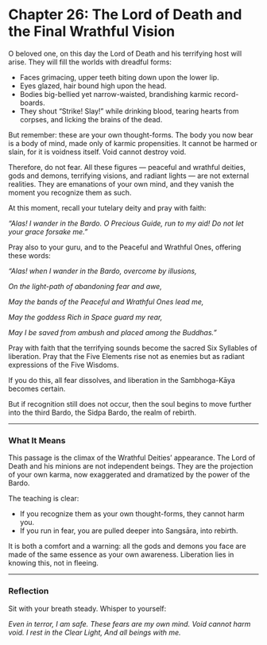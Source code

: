 # Chapter 26: The Lord of Death and the Final Wrathful Vision

O beloved one, on this day the Lord of Death and his terrifying host will arise. They will fill the worlds with dreadful forms:

* Faces grimacing, upper teeth biting down upon the lower lip.
* Eyes glazed, hair bound high upon the head.
* Bodies big-bellied yet narrow-waisted, brandishing karmic record-boards.
* They shout “Strike! Slay!” while drinking blood, tearing hearts from corpses, and licking the brains of the dead.

But remember: these are your own thought-forms. The body you now bear is a body of mind, made only of karmic propensities. It cannot be harmed or slain, for it is voidness itself. Void cannot destroy void.

Therefore, do not fear. All these figures — peaceful and wrathful deities, gods and demons, terrifying visions, and radiant lights — are not external realities. They are emanations of your own mind, and they vanish the moment you recognize them as such.

At this moment, recall your tutelary deity and pray with faith:

*“Alas! I wander in the Bardo. O Precious Guide, run to my aid!
Do not let your grace forsake me.”*

Pray also to your guru, and to the Peaceful and Wrathful Ones, offering these words:

*“Alas! when I wander in the Bardo, overcome by illusions,*

*On the light-path of abandoning fear and awe,*

*May the bands of the Peaceful and Wrathful Ones lead me,*

*May the goddess Rich in Space guard my rear,*

*May I be saved from ambush and placed among the Buddhas.”*

Pray with faith that the terrifying sounds become the sacred Six Syllables of liberation. Pray that the Five Elements rise not as enemies but as radiant expressions of the Five Wisdoms.

If you do this, all fear dissolves, and liberation in the Sambhoga-Kāya becomes certain.

But if recognition still does not occur, then the soul begins to move further into the third Bardo, the Sidpa Bardo, the realm of rebirth.

---

### What It Means

This passage is the climax of the Wrathful Deities’ appearance. The Lord of Death and his minions are not independent beings. They are the projection of your own karma, now exaggerated and dramatized by the power of the Bardo.

The teaching is clear:

* If you recognize them as your own thought-forms, they cannot harm you.
* If you run in fear, you are pulled deeper into Sangsāra, into rebirth.

It is both a comfort and a warning: all the gods and demons you face are made of the same essence as your own awareness. Liberation lies in knowing this, not in fleeing.

---

### Reflection

Sit with your breath steady. Whisper to yourself:

*Even in terror, I am safe.
These fears are my own mind.
Void cannot harm void.
I rest in the Clear Light,
And all beings with me.*
